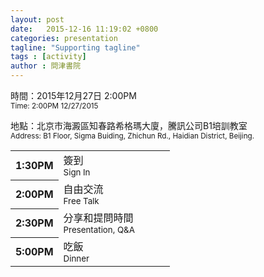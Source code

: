 ```yaml
---
layout: post
date:   2015-12-16 11:19:02 +0800
categories: presentation
tagline: "Supporting tagline"
tags : [activity]
author : 問津書院
---
```



時間：2015年12月27日 2:00PM<br /><small class="c_t9">Time: 2:00PM 12/27/2015</small>

地點：北京市海澱區知春路希格瑪大廈，騰訊公司B1培訓教室<br /><small class="c_t9">Address: B1 Floor, Sigma Buiding, Zhichun Rd., Haidian District, Beijing.</small>

<table class="tb_content">
    <tr>
        <th width="30%">1:30PM</th>
        <td>簽到<br /><small class="c_t9">Sign In</small></td>
    </tr>
    <tr>
        <th width="30%">2:00PM</th>
        <td>自由交流<br /><small class="c_t9">Free Talk</small></td>
    </tr>
    <tr>
        <th width="30%">2:30PM</th>
        <td>分享和提問時間<br /><small class="c_t9">Presentation, Q&A</small></td>
    </tr>
    <tr>
        <th width="30%">5:00PM</th>
        <td>吃飯<br /><small class="c_t9">Dinner</small></td>
    </tr>
</table>